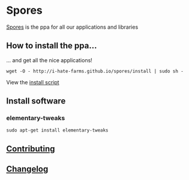 # Spores
[Spores](http://i-hate-farms.github.io/spores) is the ppa for all our applications and libraries

## How to install the ppa...
... and get all the nice applications! 
```
wget -O - http://i-hate-farms.github.io/spores/install | sudo sh - 
```
View the [install script](install)

## Install software 

### elementary-tweaks 
```
sudo apt-get install elementary-tweaks
```

## [Contributing](CONTRIBUTING.md)

## [Changelog](CHANGELOG.md)
